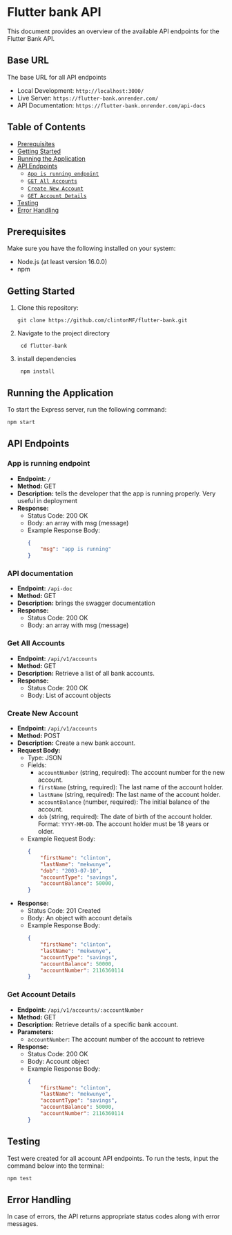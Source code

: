# Flutter bank API

This document provides an overview of the available API endpoints for the Flutter Bank API.

## Base URL

The base URL for all API endpoints 
- Local Development: `http://localhost:3000/`
- Live Server: `https://flutter-bank.onrender.com/`
- API Documentation: `https://flutter-bank.onrender.com/api-docs`

## Table of Contents
- [Prerequisites](#prerequisites)
- [Getting Started](#getting-started)
- [Running the Application](#running-the-application)
- [API Endpoints](#api-endpoints)
    - [`App is running endpoint`](#app-is-running-endpoint)
    - [`GET All Accounts`](#get-all-accounts)
    - [`Create New Account`](#create-new-account)
    - [`GET Account Details`](#get-account-details)
- [Testing](#testing)
- [Error Handling](#error-handling)

## Prerequisites

Make sure you have the following installed on your system:
- Node.js (at least version 16.0.0)
- npm

## Getting Started

1. Clone this repository:
   ```
   git clone https://github.com/clintonMF/flutter-bank.git
   ```
2. Navigate to the project directory
   ```
    cd flutter-bank
   ```
3. install dependencies 
   ```
    npm install
   ```

## Running the Application

To start the Express server, run the following command:
```bash
npm start
```

## API Endpoints

### App is running endpoint
- **Endpoint:** `/`
- **Method:** GET
- **Description:** tells the developer that the app is running properly. Very useful in deployment
- **Response:**
  - Status Code: 200 OK
  - Body: an array with msg (message)
  - Example Response Body:
    ```json
    {
        "msg": "app is running"
    }
    ```
### API documentation
- **Endpoint:** `/api-doc`
- **Method:** GET
- **Description:** brings the swagger documentation
- **Response:**
  - Status Code: 200 OK
  - Body: an array with msg (message)

### Get All Accounts

- **Endpoint:** `/api/v1/accounts`
- **Method:** GET
- **Description:** Retrieve a list of all bank accounts.
- **Response:**
  - Status Code: 200 OK
  - Body: List of account objects

### Create New Account

- **Endpoint:** `/api/v1/accounts`
- **Method:** POST
- **Description:** Create a new bank account.
- **Request Body:**
  - Type: JSON
  - Fields:
    - `accountNumber` (string, required): The account number for the new account.
    - `firstName` (string, required): The last name of the account holder.
    - `lastName` (string, required): The last name of the account holder.
    - `accountBalance` (number, required): The initial balance of the account.
    - `dob` (string, required): The date of birth of the account holder. Format: `YYYY-MM-DD`. The account holder must be 18 years or older.
  - Example Request Body:
    ```json
    {
        "firstName": "clinton",
        "lastName": "mekwunye",
        "dob": "2003-07-10",
        "accountType": "savings",
        "accountBalance": 50000,
    }
    ```
- **Response:**
  - Status Code: 201 Created
  - Body: An object with account details
  - Example Response Body:
    ```json
    {
        "firstName": "clinton",
        "lastName": "mekwunye",
        "accountType": "savings",
        "accountBalance": 50000,
        "accountNumber": 2116360114
    }
    ```


### Get Account Details

- **Endpoint:** `/api/v1/accounts/:accountNumber`
- **Method:** GET
- **Description:** Retrieve details of a specific bank account.
- **Parameters:**
  - `accountNumber`: The account number of the account to retrieve
- **Response:**
  - Status Code: 200 OK
  - Body: Account object
  - Example Response Body:
    ```json
    {
        "firstName": "clinton",
        "lastName": "mekwunye",
        "accountType": "savings",
        "accountBalance": 50000,
        "accountNumber": 2116360114
    }
    ```
## Testing
Test were created for all account API endpoints. To run the tests, input the command below into the terminal:
```bash
npm test
```

## Error Handling

In case of errors, the API returns appropriate status codes along with error messages.






